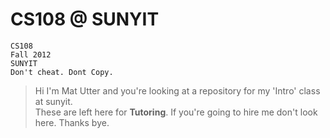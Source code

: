 CS108 @ SUNYIT
==============
```
CS108
Fall 2012
SUNYIT
Don't cheat. Dont Copy.
```


> Hi I'm Mat Utter and you're looking at a repository for my 'Intro' class at sunyit.   
> These are left here for __Tutoring__.
> If you're going to hire me don't look here.
> Thanks bye.

